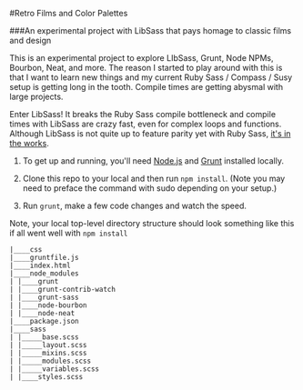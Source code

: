 #Retro Films and Color Palettes

###An experimental project with LibSass that pays homage to classic films and design

This is an experimental project to explore LIbSass, Grunt, Node NPMs, Bourbon, Neat, and more. The reason I started to play around with this is that I want to learn new things and my current Ruby Sass / Compass / Susy setup is getting long in the tooth. Compile times are getting abysmal with large projects. 

Enter LibSass! It breaks the Ruby Sass compile bottleneck and compile times with LibSass are crazy fast, even for complex loops and functions. Although LibSass is not quite up to feature parity yet with Ruby Sass, [it's in the works](https://github.com/sass/LibSass/releases/tag/3.0rc1). 

1. To get up and running, you'll need [Node.js](http://nodejs.org/) and [Grunt](http://gruntjs.com/) installed locally. 

2. Clone this repo to your local and then run ```npm install```. (Note you may need to preface the command with sudo depending on your setup.)

3. Run ```grunt```, make a few code changes and watch the speed.

Note, your local top-level directory structure should look something like this if all went well with ```npm install```

```
|____css
|____gruntfile.js
|____index.html
|____node_modules
| |____grunt
| |____grunt-contrib-watch
| |____grunt-sass
| |____node-bourbon
| |____node-neat
|____package.json
|____sass
| |_____base.scss
| |_____layout.scss
| |_____mixins.scss
| |_____modules.scss
| |_____variables.scss
| |____styles.scss
```


